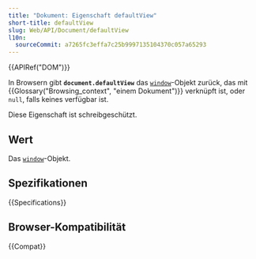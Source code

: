 ```yaml
---
title: "Dokument: Eigenschaft defaultView"
short-title: defaultView
slug: Web/API/Document/defaultView
l10n:
  sourceCommit: a7265fc3effa7c25b9997135104370c057a65293
---
```


{{APIRef("DOM")}}

In Browsern gibt **`document.defaultView`** das [`window`](/de/docs/Web/API/Window)-Objekt zurück, das mit {{Glossary("Browsing_context", "einem Dokument")}} verknüpft ist, oder `null`, falls keines verfügbar ist.

Diese Eigenschaft ist schreibgeschützt.

## Wert

Das [`window`](/de/docs/Web/API/Window)-Objekt.

## Spezifikationen

{{Specifications}}

## Browser-Kompatibilität

{{Compat}}
